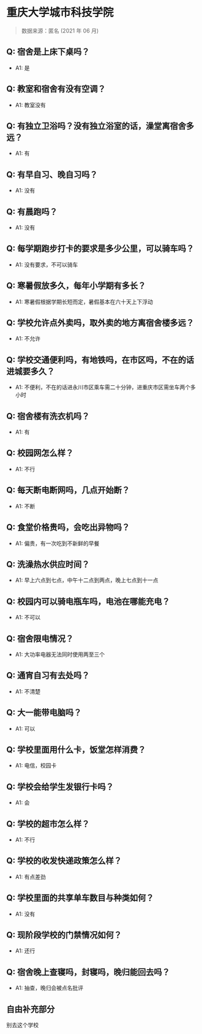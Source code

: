 # 重庆大学城市科技学院

> 数据来源：匿名 (2021 年 06 月)

## Q: 宿舍是上床下桌吗？

- A1: 是

## Q: 教室和宿舍有没有空调？

- A1: 教室没有

## Q: 有独立卫浴吗？没有独立浴室的话，澡堂离宿舍多远？

- A1: 有

## Q: 有早自习、晚自习吗？

- A1: 没有

## Q: 有晨跑吗？

- A1: 没有

## Q: 每学期跑步打卡的要求是多少公里，可以骑车吗？

- A1: 没有要求，不可以骑车

## Q: 寒暑假放多久，每年小学期有多长？

- A1: 寒暑假根据学期长短而定，暑假基本在六十天上下浮动

## Q: 学校允许点外卖吗，取外卖的地方离宿舍楼多远？

- A1: 不允许

## Q: 学校交通便利吗，有地铁吗，在市区吗，不在的话进城要多久？

- A1: 不便利，不在的话进永川市区乘车需二十分钟，进重庆市区需坐车两个多小时

## Q: 宿舍楼有洗衣机吗？

- A1: 有

## Q: 校园网怎么样？

- A1: 不行

## Q: 每天断电断网吗，几点开始断？

- A1: 不断

## Q: 食堂价格贵吗，会吃出异物吗？

- A1: 偏贵，有一次吃到不新鲜的早餐

## Q: 洗澡热水供应时间？

- A1: 早上六点到七点，中午十二点到两点，晚上七点到十一点

## Q: 校园内可以骑电瓶车吗，电池在哪能充电？

- A1: 不可以

## Q: 宿舍限电情况？

- A1: 大功率电器无法同时使用两至三个

## Q: 通宵自习有去处吗？

- A1: 不清楚

## Q: 大一能带电脑吗？

- A1: 可以

## Q: 学校里面用什么卡，饭堂怎样消费？

- A1: 电信，校园卡

## Q: 学校会给学生发银行卡吗？

- A1: 会

## Q: 学校的超市怎么样？

- A1: 不行

## Q: 学校的收发快递政策怎么样？

- A1: 有点差劲

## Q: 学校里面的共享单车数目与种类如何？

- A1: 没有

## Q: 现阶段学校的门禁情况如何？

- A1: 还行

## Q: 宿舍晚上查寝吗，封寝吗，晚归能回去吗？

- A1: 抽查，晚归会被点名批评

## 自由补充部分

别去这个学校